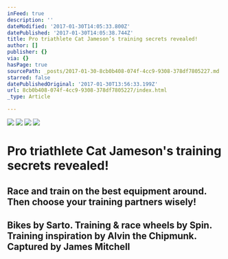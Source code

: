 ```yaml
---
inFeed: true
description: ''
dateModified: '2017-01-30T14:05:33.800Z'
datePublished: '2017-01-30T14:05:38.744Z'
title: Pro triathlete Cat Jameson’s training secrets revealed!
author: []
publisher: {}
via: {}
hasPage: true
sourcePath: _posts/2017-01-30-8cb0b408-074f-4cc9-9308-378df7805227.md
starred: false
datePublishedOriginal: '2017-01-30T13:56:33.199Z'
url: 8cb0b408-074f-4cc9-9308-378df7805227/index.html
_type: Article

---
```

![](https://the-grid-user-content.s3-us-west-2.amazonaws.com/a267956a-5f23-4206-b8b0-6b06704eeaca.jpg)
![](https://the-grid-user-content.s3-us-west-2.amazonaws.com/0b1219aa-b187-4043-b8f4-b83922622030.jpg)
![](https://the-grid-user-content.s3-us-west-2.amazonaws.com/a47f0fe9-d95b-493e-92f6-74a972989619.jpg)
![](https://the-grid-user-content.s3-us-west-2.amazonaws.com/4f52d3e8-6e96-44fa-b232-2c9e51ea366e.jpg)

# Pro triathlete Cat Jameson's training secrets revealed!

## Race and train on the best equipment around. Then choose your training partners wisely! 

## Bikes by Sarto. Training & race wheels by Spin. Training inspiration by Alvin the Chipmunk. Captured by James Mitchell